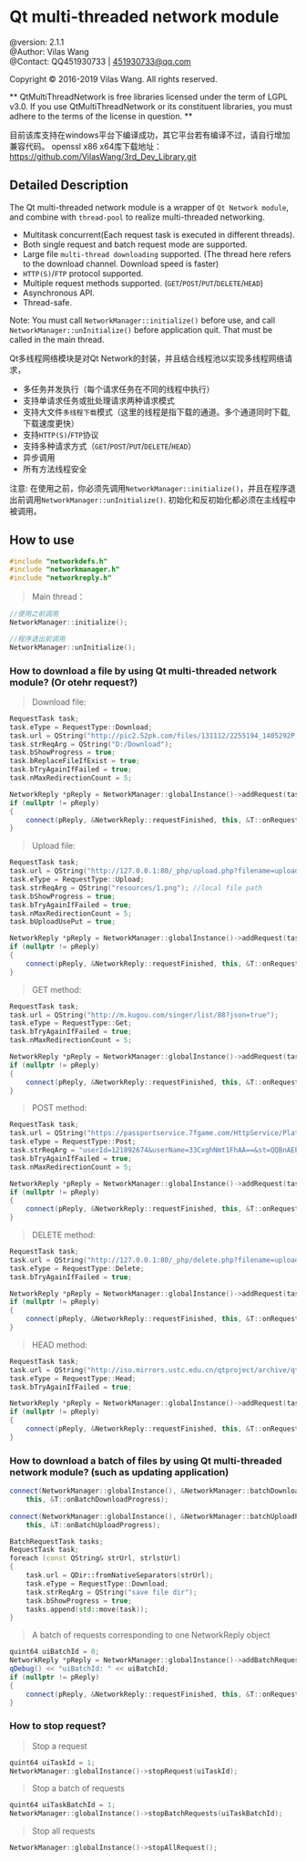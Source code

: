Qt multi-threaded network module
==============================================================================================================================
@version:	2.1.1   
@Author:	Vilas Wang  
@Contact:	QQ451930733 | 451930733@qq.com  



> 
Copyright © 2016-2019 Vilas Wang. All rights reserved.

** QtMultiThreadNetwork is free libraries licensed under the term of LGPL v3.0.
If you use QtMultiThreadNetwork or its constituent libraries, you must adhere to the terms of the license in question. **


目前该库支持在windows平台下编译成功，其它平台若有编译不过，请自行增加兼容代码。
openssl x86 x64库下载地址：https://github.com/VilasWang/3rd_Dev_Library.git




## Detailed Description

The Qt multi-threaded network module is a wrapper of `Qt Network module`, and combine with `thread-pool` to realize multi-threaded networking.
- Multitask concurrent(Each request task is executed in different threads).
- Both single request and batch request mode are supported.
- Large file `multi-thread downloading` supported. (The thread here refers to the download channel. Download speed is faster)
- `HTTP(S)`/`FTP` protocol supported.
- Multiple request methods supported. (`GET`/`POST`/`PUT`/`DELETE`/`HEAD`)
- Asynchronous API.
- Thread-safe.

Note:	You must call `NetworkManager::initialize()` before use, and call `NetworkManager::unInitialize()` before application quit. 
	That must be called in the main thread.


Qt多线程网络模块是对Qt Network的封装，并且结合线程池以实现多线程网络请求，
- 多任务并发执行（每个请求任务在不同的线程中执行）
- 支持单请求任务或批处理请求两种请求模式
- 支持大文件`多线程下载`模式（这里的线程是指下载的通道。多个通道同时下载, 下载速度更快）
- 支持`HTTP(S)`/`FTP`协议
- 支持多种请求方式（`GET`/`POST`/`PUT`/`DELETE`/`HEAD`）
- 异步调用
- 所有方法线程安全

注意:	在使用之前，你必须先调用`NetworkManager::initialize()`，并且在程序退出前调用`NetworkManager::unInitialize()`.
	初始化和反初始化都必须在主线程中被调用。



## How to use

```CPP
#include "networkdefs.h"
#include "networkmanager.h"
#include "networkreply.h"
```

>Main thread：
>

```CPP
//使用之前调用
NetworkManager::initialize();

//程序退出前调用
NetworkManager::unInitialize();
```




### How to download a file by using Qt multi-threaded network module? (Or otehr request?)

>Download file:
```CPP
RequestTask task;
task.eType = RequestType::Download;
task.url = QString("http://pic2.52pk.com/files/131112/2255194_1405292P.png");
task.strReqArg = QString("D:/Download");
task.bShowProgress = true;
task.bReplaceFileIfExist = true;
task.bTryAgainIfFailed = true;
task.nMaxRedirectionCount = 5;

NetworkReply *pReply = NetworkManager::globalInstance()->addRequest(task);
if (nullptr != pReply)
{
	connect(pReply, &NetworkReply::requestFinished, this, &T::onRequestFinished);
}
```

>Upload file:
```CPP
RequestTask task;
task.url = QString("http://127.0.0.1:80/_php/upload.php?filename=upload/test.png");
task.eType = RequestType::Upload;
task.strReqArg = QString("resources/1.png"); //local file path
task.bShowProgress = true;
task.bTryAgainIfFailed = true;
task.nMaxRedirectionCount = 5;
task.bUploadUsePut = true;

NetworkReply *pReply = NetworkManager::globalInstance()->addRequest(task);
if (nullptr != pReply)
{
	connect(pReply, &NetworkReply::requestFinished, this, &T::onRequestFinished);
}
```

>GET method:
```CPP
RequestTask task;
task.url = QString("http://m.kugou.com/singer/list/88?json=true");
task.eType = RequestType::Get;
task.bTryAgainIfFailed = true;
task.nMaxRedirectionCount = 5;

NetworkReply *pReply = NetworkManager::globalInstance()->addRequest(task);
if (nullptr != pReply)
{
	connect(pReply, &NetworkReply::requestFinished, this, &T::onRequestFinished);
}
```

>POST method:
```CPP
RequestTask task;
task.url = QString("https://passportservice.7fgame.com/HttpService/PlatService.ashx");
task.eType = RequestType::Post;
task.strReqArg = "userId=121892674&userName=33CxghNmt1FhAA==&st=QQBnAEEAQQBBAEUATAB2AFEAdwBjAEEAQQBBAEEAQQBBAEEAQQBBAEEATAB2AFAANwBoAE4AcwBJAC8AbwBWAFMAQQArAEQAVgBIADIAdgAyAHcARgBRAGYANABJAHkAOQA3AFAAYQBkAFMARwBoAEoAKwBUAEoAcAAzADkAVgBYAFYAMwBDAE4AVABiAHEAZQB3AE4AMAANAAoAOABlAHUANQBBAHMAUwBYAFEAbQAyAFUAWQBmAHEAMgA1ADkAcQBvAG4AZQBCAFEAYgB5AE8ANwAyAFQAMQB0AGwARwBIADYAdAB1AGYAYQBxAEoAMwBnAFUARwA4AGoAdQA5AGsAOQBzAFoAYQB1AHAARwBjAE8ANABnADIAegBnADIANgB1AEcANwBoAHAAUwBHADIAVQANAAoAWQBmAHEAMgA1ADkAcQBvAG4AZQBCAFEAYgB5AE8ANwAyAFQAMAA9AA==";
task.bTryAgainIfFailed = true;
task.nMaxRedirectionCount = 5;

NetworkReply *pReply = NetworkManager::globalInstance()->addRequest(task);
if (nullptr != pReply)
{
	connect(pReply, &NetworkReply::requestFinished, this, &T::onRequestFinished);
}
```

>DELETE method:
```CPP
RequestTask task;
task.url = QString("http://127.0.0.1:80/_php/delete.php?filename=upload/test.txt");
task.eType = RequestType::Delete;
task.bTryAgainIfFailed = true;

NetworkReply *pReply = NetworkManager::globalInstance()->addRequest(task);
if (nullptr != pReply)
{
	connect(pReply, &NetworkReply::requestFinished, this, &T::onRequestFinished);
}
```

>HEAD method:
```CPP
RequestTask task;
task.url = QString("http://iso.mirrors.ustc.edu.cn/qtproject/archive/qt/5.12/5.12.1/single/qt-everywhere-src-5.12.1.zip");
task.eType = RequestType::Head;
task.bTryAgainIfFailed = true;

NetworkReply *pReply = NetworkManager::globalInstance()->addRequest(task);
if (nullptr != pReply)
{
	connect(pReply, &NetworkReply::requestFinished, this, &T::onRequestFinished);
}
```


### How to download a batch of files by using Qt multi-threaded network module? (such as updating application)

```cpp
connect(NetworkManager::globalInstance(), &NetworkManager::batchDownloadProgress,
	this, &T::onBatchDownloadProgress);
	
connect(NetworkManager::globalInstance(), &NetworkManager::batchUploadProgress,
	this, &T::onBatchUploadProgress);

BatchRequestTask tasks;
RequestTask task;
foreach (const QString& strUrl, strlstUrl)
{
	task.url = QDir::fromNativeSeparators(strUrl);
	task.eType = RequestType::Download;
	task.strReqArg = QString("save file dir");
	task.bShowProgress = true;
	tasks.append(std::move(task));
}
```

>A batch of requests corresponding to one NetworkReply object
> 
```cpp
quint64 uiBatchId = 0;
NetworkReply *pReply = NetworkManager::globalInstance()->addBatchRequest(tasks, uiBatchId);
qDebug() << "uiBatchId: " << uiBatchId;
if (nullptr != pReply)
{
	connect(pReply, &NetworkReply::requestFinished, this, &T::onRequestFinished);
}
```


### How to stop request?

>Stop a request
> 
```cpp
quint64 uiTaskId = 1;
NetworkManager::globalInstance()->stopRequest(uiTaskId);
```

>Stop a batch of requests
> 
```cpp
quint64 uiTaskBatchId = 1;
NetworkManager::globalInstance()->stopBatchRequests(uiTaskBatchId);
```

>Stop all requests
> 
```cpp
NetworkManager::globalInstance()->stopAllRequest();
```
